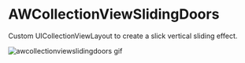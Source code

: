 # AWCollectionViewSlidingDoors
Custom UICollectionViewLayout to create a slick vertical sliding effect.

![awcollectionviewslidingdoors gif](http://www.antoinewette.com/github/awcollectionviewslidingdoors.gif)
